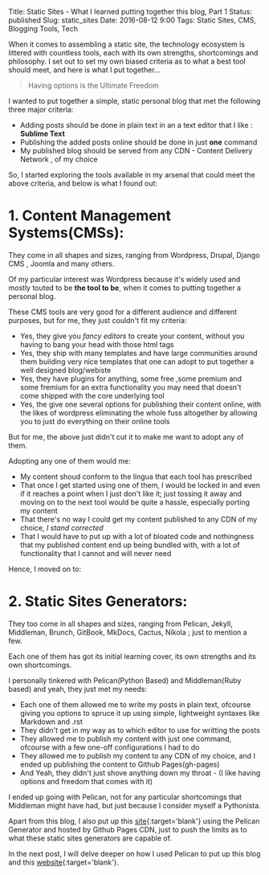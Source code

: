 Title: Static Sites - What I learned putting together this blog, Part 1
Status: published
Slug: static_sites
Date: 2016-08-12 9:00
Tags: Static Sites, CMS, Blogging Tools, Tech

<!-- PELICAN_BEGIN_SUMMARY -->
When it comes to assembling a static site, the technology ecosystem is littered with countless tools,
each with its own strengths, shortcomings and philosophy. I set out to set my own biased criteria as to what
a best tool should meet, and here is what I put together...
<!-- PELICAN_END_SUMMARY -->

> Having options is the Ultimate Freedom


I wanted to put together a simple, static personal blog that met the following three major criteria:

-   Adding posts should be done in plain text in an a text editor that I like : **Sublime Text**
-   Publishing the added posts online should be done in just **one** command
-   My published blog should be served from any CDN - Content Delivery Network , of my choice


So, I started exploring the tools available in my arsenal that could meet the above criteria, and below
is what I found out:

# 1. Content Management Systems(CMSs):

They come in all shapes and sizes, ranging from Wordpress, Drupal, Django CMS , Joomla and many others.

Of my particular interest was Wordpress because it's widely used and mostly touted to be
**the tool to be**, when it comes to putting together a personal blog.

These CMS tools are very good for a different audience and different purposes, but for me, they just couldn't fit my criteria:

- Yes, they give you _fancy editors_ to create your content, without you having to bang your head with
those html tags
- Yes, they ship with many templates and have large communities around them building very nice templates
that one can adopt to put together a well designed blog/webiste
- Yes, they have plugins for anything, some free ,some premium and some fremium for an extra functionality
you may need that doesn't come shipped with the core underlying tool
- Yes, the give one several options for publishing their content online, with the likes of wordpress
eliminating the whole fuss altogether by allowing you to just do everything on their online tools


But for me, the above just didn't cut it to make me want to adopt any of them.

Adopting any one of them would me:

- My content shoud conform to the lingua that each tool has prescribed
- That once I get started using one of them, I would be locked in and even if it reaches a point when I just don't like it; just tossing it away and moving on to the next tool would be quite a hassle, especially porting my content
- That there's no way I could get my content published to any CDN of my choice, _I stand corrected_
- That I would have to put up with a lot of bloated code and nothingness that my published content end up being bundled with, with a lot of functionality that I cannot and will never need


Hence, I moved on to:


# 2. Static Sites Generators:

They too come in all shapes and sizes, ranging from Pelican, Jekyll, Middleman, Brunch, GitBook, MkDocs, Cactus, Nikola ; just to mention a few.

Each one of them has got its initial learning cover, its own strengths and its own shortcomings.

I personally tinkered with Pelican(Python Based) and Middleman(Ruby based) and yeah, they just met my needs:

- Each one of them allowed me to write my posts in plain text, ofcourse giving you options to spruce it up using simple, lightweight syntaxes like Markdown and .rst
- They didn't get in my way as to which editor to use for writting the posts
- They allowed me to publish my content with just one command, ofcourse with a few one-off  configurations I had to do
- They allowed me to publish my content to any CDN of my choice, and I ended up publishing the content to Github Pages(gh-pages)
- And Yeah, they didn't just shove anything down my throat - (I like having options and freedom that comes with it)

I ended up going with Pelican, not for any particular shortcomings that Middleman might have had, but just because I consider myself a Pythonista.

Apart from this blog, I also put up this [site](http://zeptohub.com){:target='blank'} using the Pelican Generator and hosted by Github Pages CDN, just to push the limits as to what these static sites generators are capable of.


In the next post, I will delve deeper on how I used Pelican to put up this blog and this [website](http://zeptohub.com){:target='blank'}.
